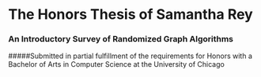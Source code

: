 # The Honors Thesis of Samantha Rey
### An Introductory Survey of Randomized Graph Algorithms
#####Submitted in partial fulfillment of the requirements for Honors with a Bachelor of Arts in Computer Science at the University of Chicago
